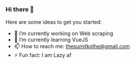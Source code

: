 ### Hi there 👋


Here are some ideas to get you started:

- 🔭 I’m currently working on Web scraping
- 🌱 I’m currently learning VueJS
- 📫 How to reach me: thesumitkolhe@gmail.com
- ⚡ Fun fact: I am Lazy af

